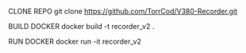 CLONE REPO
git clone https://github.com/TorrCod/V380-Recorder.git

BUILD DOCKER
docker build -t recorder_v2 .

RUN DOCKER
docker run -it recorder_v2 